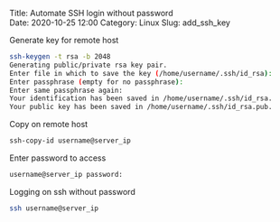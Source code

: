 Title: Automate SSH login without password  
Date: 2020-10-25 12:00
Category: Linux
Slug: add_ssh_key

Generate key for remote host

```bash
ssh-keygen -t rsa -b 2048
Generating public/private rsa key pair.
Enter file in which to save the key (/home/username/.ssh/id_rsa): 
Enter passphrase (empty for no passphrase): 
Enter same passphrase again: 
Your identification has been saved in /home/username/.ssh/id_rsa.
Your public key has been saved in /home/username/.ssh/id_rsa.pub.
```

Copy on remote host

```bash
ssh-copy-id username@server_ip
```
Enter password to access

```bash
username@server_ip password: 
```

Logging on ssh without password 

```bash
ssh username@server_ip
```
